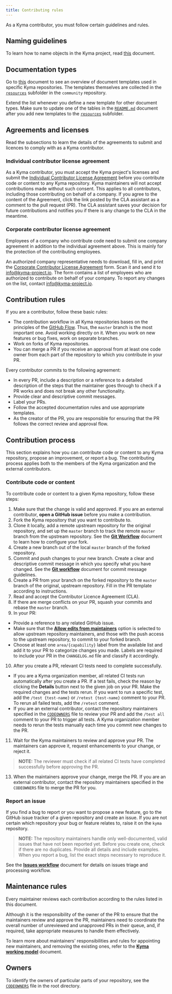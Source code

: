 ```yaml
---
title: Contributing rules
---
```


As a Kyma contributor, you must follow certain guidelines and rules.

## Naming guidelines

To learn how to name objects in the Kyma project, read [this](/guidelines/technical-guidelines/#naming-naming) document.

## Documentation types

Go to [this](guidelines/templates/#overview-overview) document to see an overview of document templates used in specific Kyma repositories. The templates themselves are collected in the [`resources`](https://github.com/kyma-project/community/tree/master/guidelines/templates/resources/) subfolder in the `community` repository.

Extend the list whenever you define a new template for other document types. Make sure to update one of the tables in the [`README.md`](../guidelines/templates/README.md) document after you add new templates to the [`resources`](https://github.com/kyma-project/community/tree/master/guidelines/templates/resources/) subfolder.

## Agreements and licenses

Read the subsections to learn the details of the agreements to submit and licences to comply with as a Kyma contributor.

### Individual contributor license agreement

As a Kyma contributor, you must accept the Kyma project's licenses and submit the
[Individual Contributor License Agreement](https://gist.github.com/CLAassistant/bd1ea8ec8aa0357414e8) before you contribute code or content to any Kyma repository. Kyma maintainers will not accept contributions made without such consent. This applies to all contributors, including those contributing on behalf of a company. If you agree to the content of the Agreement, click the link posted by the CLA assistant as a comment to the pull request (PR). The CLA assistant saves your decision for future contributions and notifies you if there is any change to the CLA in the meantime.

### Corporate contributor license agreement

Employees of a company who contribute code need to submit one company agreement in addition to the individual agreement above. This is mainly for the protection of the contributing employees.

An authorized company representative needs to download, fill in, and print
the [Corporate Contributor License Agreement](/assets/SAP%20Corporate%20Contributor%20License%20Agreement%20(5-26-15).pdf) form. Scan it and send it to [info@kyma-project.io](mailto:info@kyma-project.io). The form contains a list of employees who are authorized to contribute on behalf of your company. To report any changes on the list, contact [info@kyma-project.io](mailto:info@kyma-project.io).

## Contribution rules

If you are a contributor, follow these basic rules:

* The contribution workflow in all Kyma repositories bases on the principles of the [GitHub Flow](https://guides.github.com/introduction/flow/). Thus, the `master` branch is the most important one. Avoid working directly on it. When you work on new features or bug fixes, work on separate branches.
* Work on forks of Kyma repositories.
* You can merge a PR if you receive an approval from at least one code owner from each part of the repository to which you contribute in your PR.

Every contributor commits to the following agreement:

* In every PR, include a description or a reference to a detailed description of the steps that the maintainer goes through to check if a PR works and does not break any other functionality.
* Provide clear and descriptive commit messages.
* Label your PRs.
* Follow the accepted documentation rules and use appropriate templates.
* As the creator of the PR, you are responsible for ensuring that the PR follows the correct review and approval flow.

## Contribution process

This section explains how you can contribute code or content to any Kyma repository, propose an improvement, or report a bug. The contributing process applies both to the members of the Kyma organization and the external contributors.

### Contribute code or content

To contribute code or content to a given Kyma repository, follow these steps:

1. Make sure that the change is valid and approved. If you are an external contributor, **open a GitHub issue** before you make a contribution.
2. Fork the Kyma repository that you want to contribute to.
3. Clone it locally, add a remote upstream repository for the original repository, and set up the `master` branch to track the remote `master` branch from the upstream repository. See the [**Git Workflow**](#git-wokflow-git-wokflow) document to learn how to configure your fork.
4. Create a new branch out of the local `master` branch of the forked repository.
5. Commit and push changes to your new branch. Create a clear and descriptive commit message in which you specify what you have changed. See the [**Git workflow**](#git-wokflow-git-wokflow) document for commit message guidelines.
6. Create a PR from your branch on the forked repository to the `master` branch of the original, upstream repository. Fill in the PR template according to instructions.
7. Read and accept the Contributor Licence Agreement (CLA).
8. If there are merge conflicts on your PR, squash your commits and rebase the `master` branch.
9. In your PR:
- Provide a reference to any related GitHub issue.
- Make sure that the [**Allow edits from maintainers**](https://help.github.com/articles/allowing-changes-to-a-pull-request-branch-created-from-a-fork/) option is selected to allow upstream repository maintainers, and those with the push access to the upstream repository, to commit to your forked branch.
- Choose at least one `area/{capability}` label from the available list and add it to your PR to categorize changes you made. Labels are required to include your PR in the `CHANGELOG.md` file and classify it accordingly.
10. After you create a PR, relevant CI tests need to complete successfully.
- If you are a Kyma organization member, all related CI tests run automatically after you create a PR. If a test fails, check the reason by clicking the **Details** button next to the given job on your PR. Make the required changes and the tests rerun. If you want to run a specific test, add the `/test {test-name}` or `/retest {test-name}` comment to your PR. To rerun all failed tests, add the `/retest` comment.
- If you are an external contributor, contact the repository maintainers specified in the [`CODEOWNERS`](https://github.com/kyma-project/community/blob/master/CODEOWNERS) file to review your PR and add the `/test all` comment to your PR to trigger all tests. A Kyma organization member needs to rerun the tests manually each time you commit new changes to the PR.

11. Wait for the Kyma maintainers to review and approve your PR. The maintainers can approve it, request enhancements to your change, or reject it.

> **NOTE:** The reviewer must check if all related CI tests have completed successfully before approving the PR.

13. When the maintainers approve your change, merge the PR. If you are an external contributor, contact the repository maintainers specified in the `CODEOWNERS` file to merge the PR for you.

### Report an issue

If you find a bug to report or you want to propose a new feature, go to the GitHub issue tracker of a given repository and create an issue. If you are not certain which repository your bug or feature relates to, raise it on the `kyma` repository.

> **NOTE:** The repository maintainers handle only well-documented, valid issues that have not been reported yet. Before you create one, check if there are no duplicates. Provide all details and include examples. When you report a bug, list the exact steps necessary to reproduce it.

See the [**Issues workflow**](/governance/#issues-workflow-issues-workflow) document for details on issues triage and processing workflow.

## Maintenance rules

Every maintainer reviews each contribution according to the rules listed in this document.

Although it is the responsibility of the owner of the PR to ensure that the maintainers review and approve the PR, maintainers need to coordinate the overall number of unreviewed and unapproved PRs in their queue, and, if required, take appropriate measures to handle them effectively.

To learn more about maintainers' responsibilities and rules for appointing new maintainers, and removing the existing ones, refer to the [**Kyma working model**](/governance/#kyma-working-model-kyma-working-model) document.

## Owners

To identify the owners of particular parts of your repository, see the [`CODEOWNERS`](https://github.com/kyma-project/community/blob/master/CODEOWNERS) file in the root directory.
